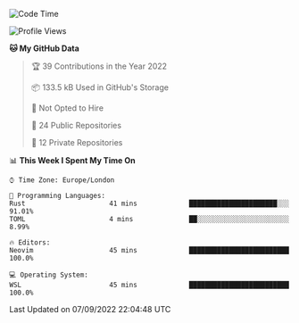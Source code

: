 <!--START_SECTION:waka-->
![Code Time](http://img.shields.io/badge/Code%20Time-225%20hrs%202%20mins-blue)

![Profile Views](http://img.shields.io/badge/Profile%20Views-0-blue)

**🐱 My GitHub Data** 

> 🏆 39 Contributions in the Year 2022
 > 
> 📦 133.5 kB Used in GitHub's Storage 
 > 
> 🚫 Not Opted to Hire
 > 
> 📜 24 Public Repositories 
 > 
> 🔑 12 Private Repositories  
 > 
📊 **This Week I Spent My Time On** 

```text
⌚︎ Time Zone: Europe/London

💬 Programming Languages: 
Rust                     41 mins             ██████████████████████░░░   91.01% 
TOML                     4 mins              ██░░░░░░░░░░░░░░░░░░░░░░░   8.99%

🔥 Editors: 
Neovim                   45 mins             █████████████████████████   100.0%

💻 Operating System: 
WSL                      45 mins             █████████████████████████   100.0%

```


 Last Updated on 07/09/2022 22:04:48 UTC
<!--END_SECTION:waka-->